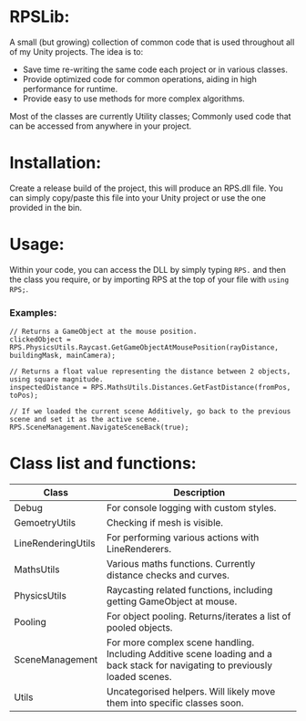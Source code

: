 # RPSLib:
A small (but growing) collection of common code that is used throughout all of my Unity projects. The idea is to:
- Save time re-writing the same code each project or in various classes.
- Provide optimized code for common operations, aiding in high performance for runtime.
- Provide easy to use methods for more complex algorithms.

Most of the classes are currently Utility classes; Commonly used code that can be accessed from anywhere in your project.

# Installation:
Create a release build of the project, this will produce an RPS.dll file.
You can simply copy/paste this file into your Unity project or use the one provided in the bin.

# Usage:
Within your code, you can access the DLL by simply typing `RPS.` and then the class you require, or by importing RPS at the top of your file with `using RPS;`.
### Examples:
```
// Returns a GameObject at the mouse position.
clickedObject = RPS.PhysicsUtils.Raycast.GetGameObjectAtMousePosition(rayDistance, buildingMask, mainCamera);

// Returns a float value representing the distance between 2 objects, using square magnitude.
inspectedDistance = RPS.MathsUtils.Distances.GetFastDistance(fromPos, toPos);

// If we loaded the current scene Additively, go back to the previous scene and set it as the active scene.
RPS.SceneManagement.NavigateSceneBack(true);
```

# Class list and functions:
| Class  | Description |
| ------------- | ------------- |
| Debug  | For console logging with custom styles. |
| GemoetryUtils  | Checking if mesh is visible. |
| LineRenderingUtils  | For performing various actions with LineRenderers. |
| MathsUtils  | Various maths functions. Currently distance checks and curves. |
| PhysicsUtils  | Raycasting related functions, including getting GameObject at mouse. |
| Pooling | For object pooling. Returns/iterates a list of pooled objects.
| SceneManagement | For more complex scene handling. Including Additive scene loading and a back stack for navigating to previously loaded scenes.
| Utils  | Uncategorised helpers. Will likely move them into specific classes soon. |

